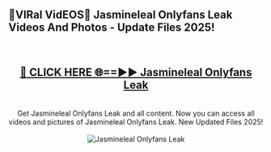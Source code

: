 <h2>🔴VIRal VidEOS🔴 Jasmineleal Onlyfans Leak Videos And Photos - Update Files 2025!</h2>
<br>
<div align="center">
<h2><a href="https://virallinks.top/odZfE0" rel="nofollow">🔴 CLICK HERE 🌐==►► Jasmineleal Onlyfans Leak</a></h2>
<br>
Get Jasmineleal Onlyfans Leak and all content. Now you can access all videos and pictures of Jasmineleal Onlyfans Leak. New Updated Files 2025!
<br>
<br>
<a href="https://virallinks.top/odZfE0" rel="nofollow" data-target="animated-image.originalLink"><img src="https://i.imgur.com/dJHk4Zq.gif)" alt="Jasmineleal Onlyfans Leak" style="max-width: 100%; display: inline-block;" data-target="animated-image.originalImage"></a>
</div>
<br>
